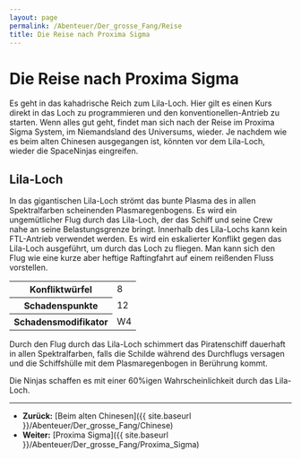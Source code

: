 ```yaml
---
layout: page
permalink: /Abenteuer/Der_grosse_Fang/Reise
title: Die Reise nach Proxima Sigma
---
```


# Die Reise nach Proxima Sigma

Es geht in das kahadrische Reich zum Lila-Loch. Hier gilt es einen Kurs direkt in das Loch zu programmieren und den konventionellen-Antrieb zu starten. Wenn alles gut geht, findet man sich nach der Reise im Proxima Sigma System, im Niemandsland des Universums, wieder. Je nachdem wie es beim alten Chinesen ausgegangen ist, könnten vor dem Lila-Loch, wieder die SpaceNinjas eingreifen.

## Lila-Loch

In das gigantischen Lila-Loch strömt das bunte Plasma des in allen Spektralfarben scheinenden Plasmaregenbogens. Es wird ein ungemütlicher Flug durch das Lila-Loch, der das Schiff und seine Crew nahe an seine Belastungsgrenze bringt. Innerhalb des Lila-Lochs kann kein FTL-Antrieb verwendet werden. Es wird ein eskalierter Konflikt gegen das Lila-Loch ausgeführt, um durch das Loch zu fliegen. Man kann sich den Flug wie eine kurze aber heftige Raftingfahrt auf einem reißenden Fluss vorstellen.

<table>
<tbody>
<tr><th>Konfliktwürfel</th><td>8</td></tr>
<tr><th>Schadenspunkte</th><td>12</td></tr>
<tr><th>Schadensmodifikator</th><td>W4</td></tr>
</tbody>

</table>
Durch den Flug durch das Lila-Loch schimmert das Piratenschiff dauerhaft in allen Spektralfarben, falls die Schilde während des Durchflugs versagen und die Schiffshülle mit dem Plasmaregenbogen in Berührung kommt.

Die Ninjas schaffen es mit einer 60%igen Wahrscheinlichkeit durch das Lila-Loch.

***

- **Zurück:** [Beim alten Chinesen]({{ site.baseurl }}/Abenteuer/Der_grosse_Fang/Chinese)
- **Weiter:** [Proxima Sigma]({{ site.baseurl }}/Abenteuer/Der_grosse_Fang/Proxima_Sigma)
